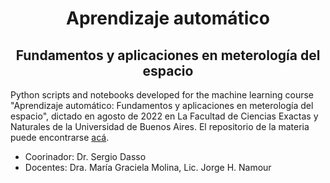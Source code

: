 <div align="center">
    <h1>Aprendizaje automático</h1>
    <h2>Fundamentos y aplicaciones en meterología del espacio</h2>
</div>

Python scripts and notebooks developed for the machine learning course
"Aprendizaje automático: Fundamentos y aplicaciones en meterología del espacio",
dictado en agosto de 2022 en La Facultad de Ciencias Exactas y Naturales
de la Universidad de Buenos Aires. El repositorio de la materia puede
encontrarse [acá](https://github.com/Laboratorio-Computacion-Cientifica/TSWC-Aprendizaje-Automatico-Fundamentos-y-Aplicaciones-en-Meteorologia-del-Espacio).

* Coorinador: Dr. Sergio Dasso
* Docentes: Dra. María Graciela Molina, Lic. Jorge H. Namour
